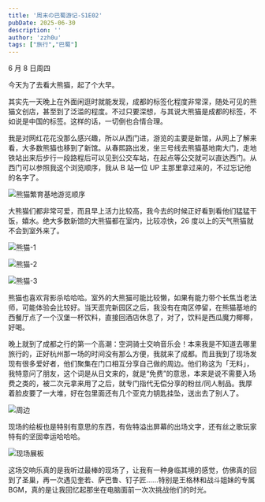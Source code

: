 ```yaml
---
title: '周末の巴蜀游记-S1E02'
pubDate: 2025-06-30
description: ''
author: 'zzh0u'
tags: ["旅行","巴蜀"]
---
```


6 月 8 日周四

今天为了去看大熊猫，起了个大早。

其实先一天晚上在外面闲逛时就能发现，成都的标签化程度非常深，随处可见的熊猫文创店，甚至到了泛滥的程度。不过只要深想，与其说大熊猫是成都的标签，不如说是中国的标签。这样的话，一切倒也合情合理。

我是对网红花花没那么感兴趣，所以从西门进，游览的主要是新馆，从网上了解来看，大多数熊猫也移到了新馆。从春熙路出发，坐三号线去熊猫基地南大门，走地铁站出来后步行一段路程后可以见到公交车站，在起点等公交就可以直达西门。从西门可以参照我这个浏览顺序，我从 B 站一位 UP 主那里拿过来的，不过忘记他的名字了。

![熊猫繁育基地游览顺序](/images/blog/tour-order.png)

大熊猫们都非常可爱，而且早上活力比较高，我今去的时候正好看到看他们猛猛干饭，嬉水。绝大多数新馆的大熊猫都在室内，比较凉快，26 度以上的天气熊猫就不会到室外来了。

![熊猫-1](/images/blog/panda-1.jpeg)

![熊猫-2](/images/blog/panda-2.jpeg)

![熊猫-3](/images/blog/panda-3.jpeg)

熊猫也喜欢背影杀哈哈哈。室外的大熊猫可能比较懒，如果有能力带个长焦当老法师，可能体验会比较好。当天逛完新园区之后，我没有在南区停留，在熊猫基地的西餐厅点了一个汉堡一杯饮料，直接回酒店休息了，对了，饮料是西瓜魔力椰椰，好喝。

晚上就到了成都之行的第一个高潮：空洞骑士交响音乐会！本来我是不知道去哪里旅行的，正好杭州那一场的时间没有那么方便，我就来了成都。而且我到了现场发现有很多爱好者，他们聚集在门口相互分享自己做的周边。他们称这为「无料」，我特意问了朋友，这个词是从日文来的，就是“免费”的意思，本来是说不需要入场费之类的，被二次元拿来用了之后，就专门指代无偿分享的粉丝/同人制品。我厚着脸皮要了一大堆，好在包里面还有几个亚克力钥匙挂坠，送出去了别人了。

![周边](/images/blog/peripheral-gifts.jpeg)

现场的绘板也是特别有意思的东西，有佐特溢出屏幕的出场文字，还有丝之歌玩家特有的坚固幸运哈哈哈。

![现场展板](/images/blog/hollow-knight-white-board.png)

这场交响乐真的是我听过最棒的现场了，让我有一种身临其境的感觉，仿佛真的回到了圣巢，再一次遇见奎若、萨巴鲁、钉子匠......特别是王格林和战斗姐妹的专属 BGM，真的是让我回忆起那坐在电脑面前一次次挑战他们的时光。